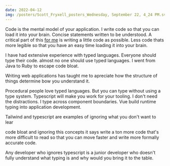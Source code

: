```yaml
---
date: 2022-04-12
img: /posters/Scott_Fryxell_posters_Wednesday, September 22, 4_24 PM.svg
---
```


Code is the mental model of your application. I write code so that you can load it into your brain. Concise statements written to be understood. A critical part of this [for me](/blog/a11y-in-the-code) is writing a little code as possible. Less code thats more legible so that you have an easy time loading it into your brain.

I have had extensive experience with typed languages. Everyone should type their code. almost no one should use typed languages. I went from Java to Ruby to escape code bloat.

Writing web applications has taught me to apreciate how the structure of things determine bow you understand it.

Procedural people love typed languages. But you can type without using a type system. Typescript will make you work for your tooling. I don't need the distractions. I type across component boundaries. Vue build runtime typing into application development.

Tailwind and typescript are examples of ignoring what you don't want to lear

code bloat and ignoring this concepts it says write a ton more code that's more difficult to read so that you can move faster and write more formally accurate code.

Any developer who ignores typescript is a junior developer who doesn't fully understand what typing is and why would you bring it to the table.
